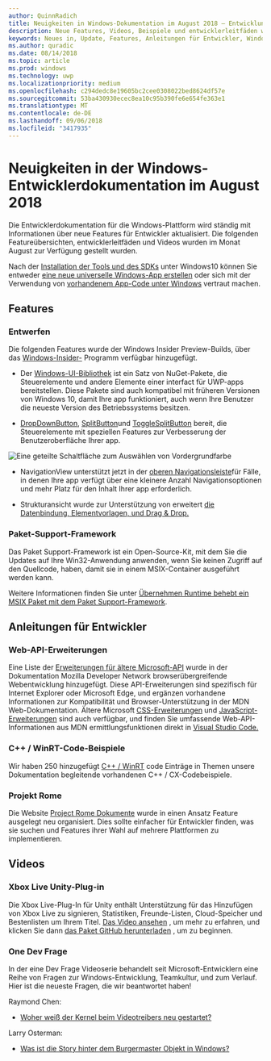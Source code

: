 ```yaml
---
author: QuinnRadich
title: Neuigkeiten in Windows-Dokumentation im August 2018 – Entwicklung von UWP-apps
description: Neue Features, Videos, Beispiele und entwicklerleitfäden wurden in der Windows 10-Entwicklerdokumentation für August 2018 hinzugefügt.
keywords: Neues in, Update, Features, Anleitungen für Entwickler, Windows 10, august
ms.author: quradic
ms.date: 08/14/2018
ms.topic: article
ms.prod: windows
ms.technology: uwp
ms.localizationpriority: medium
ms.openlocfilehash: c294dedc8e19605bc2cee0308022bed8624df57e
ms.sourcegitcommit: 53ba430930ecec8ea10c95b390fe6e654fe363e1
ms.translationtype: MT
ms.contentlocale: de-DE
ms.lasthandoff: 09/06/2018
ms.locfileid: "3417935"
---
```

# <a name="whats-new-in-the-windows-developer-docs-in-august-2018"></a>Neuigkeiten in der Windows-Entwicklerdokumentation im August 2018

Die Entwicklerdokumentation für die Windows-Plattform wird ständig mit Informationen über neue Features für Entwickler aktualisiert. Die folgenden Featureübersichten, entwicklerleitfäden und Videos wurden im Monat August zur Verfügung gestellt wurden.

Nach der [Installation der Tools und des SDKs](http://go.microsoft.com/fwlink/?LinkId=821431) unter Windows10 können Sie entweder [eine neue universelle Windows-App erstellen](../get-started/create-uwp-apps.md) oder sich mit der Verwendung von [vorhandenem App-Code unter Windows](../porting/index.md) vertraut machen.

## <a name="features"></a>Features

### <a name="design"></a>Entwerfen

Die folgenden Features wurde der Windows Insider Preview-Builds, über das [Windows-Insider-](https://insider.windows.com/) Programm verfügbar hinzugefügt.

* Der [Windows-UI-Bibliothek](https://aka.ms/winui-docs) ist ein Satz von NuGet-Pakete, die Steuerelemente und andere Elemente einer interfact für UWP-apps bereitstellen. Diese Pakete sind auch kompatibel mit früheren Versionen von Windows 10, damit Ihre app funktioniert, auch wenn Ihre Benutzer die neueste Version des Betriebssystems besitzen.

* [DropDownButton](../design/controls-and-patterns/buttons.md#create-a-drop-down-button), [SplitButton](../design/controls-and-patterns/buttons.md#create-a-split-button)und [ToggleSplitButton](../design/controls-and-patterns/buttons.md#create-a-toggle-split-button) bereit, die Steuerelemente mit speziellen Features zur Verbesserung der Benutzeroberfläche Ihrer app.

![Eine geteilte Schaltfläche zum Auswählen von Vordergrundfarbe](../design/controls-and-patterns/images/split-button-rtb.png)

* NavigationView unterstützt jetzt in der [oberen Navigationsleiste](../design/controls-and-patterns/navigationview.md)für Fälle, in denen Ihre app verfügt über eine kleinere Anzahl Navigationsoptionen und mehr Platz für den Inhalt Ihrer app erforderlich.

* Strukturansicht wurde zur Unterstützung von erweitert [die Datenbindung, Elementvorlagen, und Drag & Drop.](../design/controls-and-patterns/tree-view.md)

### <a name="package-support-framework"></a>Paket-Support-Framework

Das Paket Support-Framework ist ein Open-Source-Kit, mit dem Sie die Updates auf Ihre Win32-Anwendung anwenden, wenn Sie keinen Zugriff auf den Quellcode, haben, damit sie in einem MSIX-Container ausgeführt werden kann.

Weitere Informationen finden Sie unter [Übernehmen Runtime behebt ein MSIX Paket mit dem Paket Support-Framework](../porting/package-support-framework.md).

## <a name="developer-guidance"></a>Anleitungen für Entwickler

### <a name="web-api-extensions"></a>Web-API-Erweiterungen

Eine Liste der [Erweiterungen für ältere Microsoft-API](https://developer.mozilla.org/docs/Web/API/Microsoft_API_extensions) wurde in der Dokumentation Mozilla Developer Network browserübergreifende Webentwicklung hinzugefügt. Diese API-Erweiterungen sind spezifisch für Internet Explorer oder Microsoft Edge, und ergänzen vorhandene Informationen zur Kompatibilität und Browser-Unterstützung in der MDN Web-Dokumentation. Ältere Microsoft [CSS-Erweiterungen](https://developer.mozilla.org/docs/Web/CSS/Microsoft_Extensions) und [JavaScript-Erweiterungen](https://developer.mozilla.org/docs/Web/JavaScript/Microsoft_JavaScript_extensions) sind auch verfügbar, und finden Sie umfassende Web-API-Informationen aus MDN ermittlungsfunktionen direkt in [Visual Studio Code.](https://code.visualstudio.com/updates/v1_25#_new-css-pseudo-selectors-and-pseudo-elements-from-mdn)

### <a name="cwinrt-code-examples"></a>C++ / WinRT-Code-Beispiele

Wir haben 250 hinzugefügt [C++ / WinRT](../cpp-and-winrt-apis/index.md) code Einträge in Themen unsere Dokumentation begleitende vorhandenen C++ / CX-Codebeispiele.

### <a name="project-rome"></a>Projekt Rome

Die Website [Project Rome Dokumente](https://docs.microsoft.com/windows/project-rome/) wurde in einen Ansatz Feature ausgelegt neu organisiert. Dies sollte einfacher für Entwickler finden, was sie suchen und Features ihrer Wahl auf mehrere Plattformen zu implementieren.

## <a name="videos"></a>Videos

### <a name="xbox-live-unity-plugin"></a>Xbox Live Unity-Plug-in

Die Xbox Live-Plug-In für Unity enthält Unterstützung für das Hinzufügen von Xbox Live zu signieren, Statistiken, Freunde-Listen, Cloud-Speicher und Bestenlisten um Ihrem Titel. [Das Video ansehen](https://youtu.be/fVQZ-YgwNpY) , um mehr zu erfahren, und klicken Sie dann [das Paket GitHub herunterladen](https://aka.ms/UnityPlugin) , um zu beginnen.

### <a name="one-dev-question"></a>One Dev Frage

In der eine Dev Frage Videoserie behandelt seit Microsoft-Entwicklern eine Reihe von Fragen zur Windows-Entwicklung, Teamkultur, und zum Verlauf. Hier ist die neueste Fragen, die wir beantwortet haben!

Raymond Chen:

* [Woher weiß der Kernel beim Videotreibers neu gestartet?](https://youtu.be/3SNAdyO1l5c)

Larry Osterman:

* [Was ist die Story hinter dem Burgermaster Objekt in Windows?](https://youtu.be/0TDSbyAIvX0)